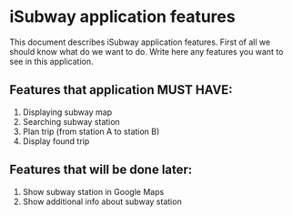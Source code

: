 # iSubway application features #

This document describes iSubway application features.
First of all we should know what do we want to do. Write here any features you want to see in this application.

## Features that application MUST HAVE: ##
  1. Displaying subway map
  1. Searching subway station
  1. Plan trip (from station A to station B)
  1. Display found trip

## Features that will be done later: ##
  1. Show subway station in Google Maps
  1. Show additional info about subway station
